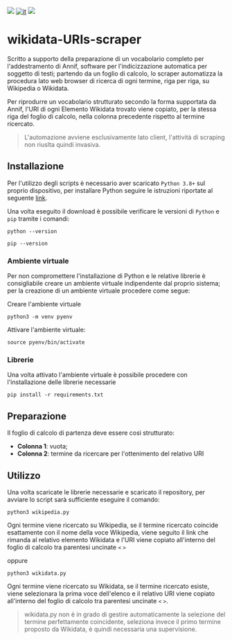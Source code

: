 ![](https://img.shields.io/badge/OS-Linux-blueviolet.svg)
[![it](https://img.shields.io/badge/lang-it-blue.svg)](https://github.com/logo94/excel2text-key/blob/main/README.md)
![](https://img.shields.io/badge/Python-3.8%2B-green.svg)


# wikidata-URIs-scraper

Scritto a supporto della preparazione di un vocabolario completo per l'addestramento di Annif, software per l'indicizzazione automatica per soggetto di testi; partendo da un foglio di calcolo, lo scraper automatizza la procedura lato web browser di ricerca di ogni termine, riga per riga, su Wikipedia o Wikidata. 

Per riprodurre un vocabolario strutturato secondo la forma supportata da Annif, l'URI di ogni Elemento Wikidata trovato viene copiato, per la stessa riga del foglio di calcolo, nella colonna precedente rispetto al termine ricercato.   

>L'automazione avviene esclusivamente lato client, l'attività di scraping non riuslta quindi invasiva.

## Installazione ##
Per l'utilizzo degli scripts è necessario aver scaricato `Python 3.8+` sul proprio dispositivo, per installare Python seguire le istruzioni riportate al seguente [link](https://www.python.org/downloads/).

Una volta eseguito il download è possibile verificare le versioni di `Python` e `pip` tramite i comandi:

```
python --version
```
```
pip --version
```

### Ambiente virtuale ###
Per non compromettere l'installazione di Python e le relative librerie è consigliabile creare un ambiente virtuale indipendente dal proprio sistema; per la creazione di un ambiente virtuale procedere come segue:

Creare l'ambiente virtuale
```
python3 -m venv pyenv
```

Attivare l'ambiente virtuale:
```
source pyenv/bin/activate
```

### Librerie ###
Una volta attivato l'ambiente virtuale è possibile procedere con l'installazione delle librerie necessarie

```
pip install -r requirements.txt
```

## Preparazione ##
Il foglio di calcolo di partenza deve essere così strutturato:

* **Colonna 1**: vuota; 
* **Colonna 2**: termine da ricercare per l'ottenimento del relativo URI 

## Utilizzo ##
Una volta scaricate le librerie necessarie e scaricato il repository, per avviare lo script sarà sufficiente eseguire il comando:
```
python3 wikipedia.py
```
Ogni termine viene ricercato su Wikipedia, se il termine ricercato coincide esattamente con il nome della voce Wikipedia, viene seguito il link che rimanda al relativo elemento Wikidata e l'URI viene copiato all'interno del foglio di calcolo tra parentesi uncinate `<` `>`

oppure

```
python3 wikidata.py
```
Ogni termine viene ricercato su Wikidata, se il termine ricercato esiste, viene selezionara la prima voce dell'elenco e il relativo URI viene copiato all'interno del foglio di calcolo tra parentesi uncinate `<` `>`. 

>wikidata.py non è in grado di gestire automaticamente la selezione del termine perfettamente coincidente, seleziona invece il primo termine proposto da Wikidata, è quindi necessaria una supervisione.
